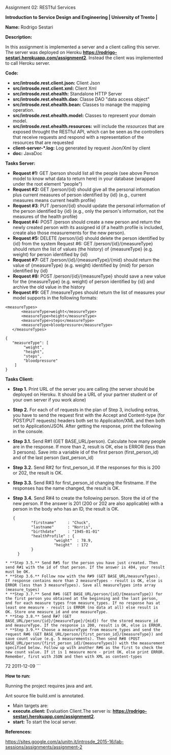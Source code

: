 Assignment 02: RESTful Services

**Introduction to Service Design and Engineering | University of Trento |** 

**Name:** Rodrigo Sestari

**Description:**

In this assignment is implemented a server and a client calling this server. 
The server was deployed on Heroku **https://rodrigo-sestari.herokuapp.com/assignment2**.
Instead the client was implemented to call Heroku server. 





**Code:**

* **src/introsde.rest.client.json:** Client Json
* **src/introsde.rest.client.xml:** Client Xml
* **src/introsde.rest.ehealth:** Standalone HTTP Server
* **src/introsde.rest.ehealth.dao:** Classe DAO "data access object"
* **src/introsde.rest.ehealth.bean:** Classes to manage the mapping operation.
* **src/introsde.rest.ehealth.model:**   Classes to represent your domain model.
* **src/introsde.rest.ehealth.resources:** will include the *resources* that are exposed throught the RESTful API, which can be seen as the controllers that receive requests and respond with a representation of the resources that are requested  
* **client-server-*.log:** Log generated by request Json/Xml by client
* **doc:** JavaDoc






**Tasks Server:**


* **Request #1:** GET /person should list all the people (see above Person model to know what data to return here) in your database (wrapped under the root element "people")
* **Request #2:** GET /person/{id} should give all the personal information plus current measures of person identified by {id} (e.g., current measures means current health profile)
* **Request #3**: PUT /person/{id} should update the personal information of the person identified by {id} (e.g., only the person's information, not the measures of the health profile)
* **Request #4:** POST /person should create a new person and return the newly created person with its assigned id (if a health profile is included, create also those measurements for the new person).
* **Request #5:** DELETE /person/{id} should delete the person identified by {id} from the system
Request #6: GET /person/{id}/{measureType} should return the list of values (the history) of {measureType} (e.g. weight) for person identified by {id}
* **Request #7:** GET /person/{id}/{measureType}/{mid} should return the value of {measureType} (e.g. weight) identified by {mid} for person identified by {id}
* **Request #8:** POST /person/{id}/{measureType} should save a new value for the {measureType} (e.g. weight) of person identified by {id} and archive the old value in the history
* **Request #9:** GET /measureTypes should return the list of measures your model supports in the following formats:

 ```
 <measureTypes>
        <measureType>weight</measureType>
        <measureType>height</measureType>
        <measureType>steps</measureType>
        <measureType>bloodpressure</measureType>
    </measureTypes>
```
```
{
   "measureType": [
        "weight",
        "height",
        "steps",
        "bloodpressure"
    ]
}

```

**Tasks Client:**

* **Step 1.** Print URL of the server you are calling (the server should be deployed on Heroku. It should be a URL of your partner student or of your own server if you work alone)
* **Step 2.** For each of of requests in the plan of Step 3, including extras, you have to send the request first with the Accept and Content-type (for POST/PUT requests) headers both set to Applicaiton/XML and then both set to Application/JSON. After getting the response, print the following in the console.

* **Step 3.1.** Send R#1 (GET BASE_URL/person). Calculate how many people are in the response. If more than 2, result is OK, else is ERROR (less than 3 persons). Save into a variable id of the first person (first_person_id) and of the last person (last_person_id)
* **Step 3.2.** Send R#2 for first_person_id. If the responses for this is 200 or 202, the result is OK.
* **Step 3.3.** Send R#3 for first_person_id changing the firstname. If the responses has the name changed, the result is OK.
* **Step 3.4.** Send R#4 to create the following person. Store the id of the new person. If the answer is 201 (200 or 202 are also applicable) with a person in the body who has an ID, the result is OK.
  ```
  {
          "firstname"     : "Chuck",
          "lastname"      : "Norris",
          "birthdate"     : "1945-01-01"
          "healthProfile" : {
                    "weight"  : 78.9,
                    "height"  : 172
          }
    }
```
* **Step 3.5.** Send R#5 for the person you have just created. Then send R#1 with the id of that person. If the answer is 404, your result must be OK.
* **Step 3.6.** Follow now with the R#9 (GET BASE_URL/measureTypes). If response contains more than 2 measureTypes - result is OK, else is ERROR (less than 3 measureTypes). Save all measureTypes into array (measure_types)
* **Step 3.7.** Send R#6 (GET BASE_URL/person/{id}/{measureType}) for the first person you obtained at the beginning and the last person, and for each measure types from measure_types. If no response has at least one measure - result is ERROR (no data at all) else result is OK. Store one measure_id and one measureType.
* **Step 3.8.** Send R#7 (GET BASE_URL/person/{id}/{measureType}/{mid}) for the stored measure_id and measureType. If the response is 200, result is OK, else is ERROR.
* **Step 3.9.** Choose a measureType from measure_types and send the request R#6 (GET BASE_URL/person/{first_person_id}/{measureType}) and save count value (e.g. 5 measurements). Then send R#8 (POST BASE_URL/person/{first_person_id}/{measureTypes}) with the measurement specified below. Follow up with another R#6 as the first to check the new count value. If it is 1 measure more - print OK, else print ERROR. Remember, first with JSON and then with XML as content-types
```
   <measure>
            <value>72</value>
            <created>2011-12-09</created>
   </measure>
```       


**How to run:**

Running the project requires java and ant.

Ant source file build.xml is annotated. 
* Main targets are:
* **execute.client:** Evaluation Client.The server is: **https://rodrigo-sestari.herokuapp.com/assignment2**. 
* **start:** To start the local server.





**References:**

https://sites.google.com/a/unitn.it/introsde_2015-16/lab-sessions/assignments/assignment-2


